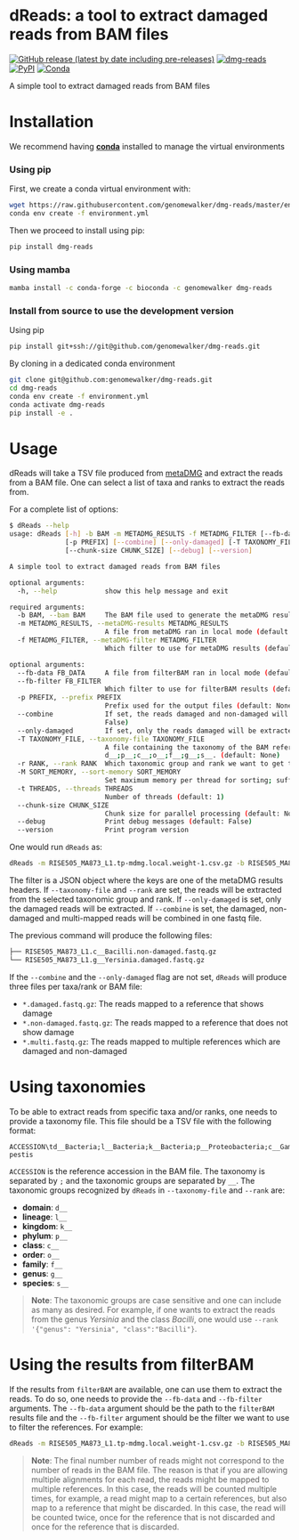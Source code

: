 
# dReads: a tool to extract damaged reads from BAM files


[![GitHub release (latest by date including pre-releases)](https://img.shields.io/github/v/release/genomewalker/dmg-reads?include_prereleases&label=version)](https://github.com/genomewalker/dmg-reads/releases) [![dmg-reads](https://github.com/genomewalker/dmg-reads/workflows/dReads_ci/badge.svg)](https://github.com/genomewalker/dmg-reads/actions) [![PyPI](https://img.shields.io/pypi/v/dmg-reads)](https://pypi.org/project/dmg-reads/) [![Conda](https://img.shields.io/conda/v/genomewalker/dmg-reads)](https://anaconda.org/genomewalker/dmg-reads)

A simple tool to extract damaged reads from BAM files

# Installation

We recommend having [**conda**](https://docs.conda.io/en/latest/) installed to manage the virtual environments

### Using pip

First, we create a conda virtual environment with:

```bash
wget https://raw.githubusercontent.com/genomewalker/dmg-reads/master/environment.yml
conda env create -f environment.yml
```

Then we proceed to install using pip:

```bash
pip install dmg-reads
```

### Using mamba

```bash
mamba install -c conda-forge -c bioconda -c genomewalker dmg-reads
```

### Install from source to use the development version

Using pip

```bash
pip install git+ssh://git@github.com/genomewalker/dmg-reads.git
```

By cloning in a dedicated conda environment

```bash
git clone git@github.com:genomewalker/dmg-reads.git
cd dmg-reads
conda env create -f environment.yml
conda activate dmg-reads
pip install -e .
```


# Usage

dReads will take a TSV file produced from [metaDMG](https://metadmg-dev.github.io/metaDMG-core/) and extract the reads from a BAM file. One can select a list of taxa and ranks to extract the reads from.

For a complete list of options:

```bash
$ dReads --help
usage: dReads [-h] -b BAM -m METADMG_RESULTS -f METADMG_FILTER [--fb-data FB_DATA] [--fb-filter FB_FILTER]
              [-p PREFIX] [--combine] [--only-damaged] [-T TAXONOMY_FILE] [-r RANK] [-M SORT_MEMORY] [-t THREADS]
              [--chunk-size CHUNK_SIZE] [--debug] [--version]

A simple tool to extract damaged reads from BAM files

optional arguments:
  -h, --help            show this help message and exit

required arguments:
  -b BAM, --bam BAM     The BAM file used to generate the metaDMG results (default: None)
  -m METADMG_RESULTS, --metaDMG-results METADMG_RESULTS
                        A file from metaDMG ran in local mode (default: None)
  -f METADMG_FILTER, --metaDMG-filter METADMG_FILTER
                        Which filter to use for metaDMG results (default: None)

optional arguments:
  --fb-data FB_DATA     A file from filterBAM ran in local mode (default: None)
  --fb-filter FB_FILTER
                        Which filter to use for filterBAM results (default: None)
  -p PREFIX, --prefix PREFIX
                        Prefix used for the output files (default: None)
  --combine             If set, the reads damaged and non-damaged will be combined in one fastq file (default:
                        False)
  --only-damaged        If set, only the reads damaged will be extracted (default: False)
  -T TAXONOMY_FILE, --taxonomy-file TAXONOMY_FILE
                        A file containing the taxonomy of the BAM references in the format
                        d__;p__;c__;o__;f__;g__;s__. (default: None)
  -r RANK, --rank RANK  Which taxonomic group and rank we want to get the reads extracted. (default: None)
  -M SORT_MEMORY, --sort-memory SORT_MEMORY
                        Set maximum memory per thread for sorting; suffix K/M/G recognized (default: 1G)
  -t THREADS, --threads THREADS
                        Number of threads (default: 1)
  --chunk-size CHUNK_SIZE
                        Chunk size for parallel processing (default: None)
  --debug               Print debug messages (default: False)
  --version             Print program version
```

One would run `dReads` as:

```bash
dReads -m RISE505_MA873_L1.tp-mdmg.local.weight-1.csv.gz -b RISE505_MA873_L1.dedup.filtered.sorted.bam -f '{ "damage": 0.1, "significance": 2 }' --prefix RISE505_MA873_L1 --taxonomy-file gtdb-r202-organelles-viruses.tax.tsv --rank '{"genus": "Yersinia", "class":"Bacilli"}
```

The filter is a JSON object where the keys are one of the metaDMG results headers. If `--taxonomy-file` and `--rank` are set, the reads will be extracted from the selected taxonomic group and rank. If `--only-damaged` is set, only the damaged reads will be extracted. If `--combine` is set, the damaged, non-damaged and multi-mapped reads will be combined in one fastq file.

The previous command will produce the following files:

```bash
├── RISE505_MA873_L1.c__Bacilli.non-damaged.fastq.gz
└── RISE505_MA873_L1.g__Yersinia.damaged.fastq.gz
```

If the `--combine` and the `--only-damaged` flag are not set, `dReads` will produce three files per taxa/rank or BAM file:

- `*.damaged.fastq.gz`: The reads mapped to a reference that shows damage
- `*.non-damaged.fastq.gz`: The reads mapped to a reference that does not show damage
- `*.multi.fastq.gz`: The reads mapped to multiple references which are damaged and non-damaged


# Using taxonomies
To be able to extract reads from specific taxa and/or ranks, one needs to provide a taxonomy file. This file should be a TSV file with the following format:

```
ACCESSION\td__Bacteria;l__Bacteria;k__Bacteria;p__Proteobacteria;c__Gammaproteobacteria;o__Enterobacterales;f__Enterobacteriaceae;g__Yersinia;s__Yersinia pestis
```

`ACCESSION` is the reference accession in the BAM file. The taxonomy is separated by `;` and the taxonomic groups are separated by `__`. The taxonomic groups recognized by `dReads` in `--taxonomy-file` and `--rank` are:
  - **domain**: `d__`
  - **lineage**: `l__`
  - **kingdom**: `k__`
  - **phylum**: `p__`
  - **class**: `c__`
  - **order**: `o__`
  - **family**: `f__`
  - **genus**: `g__`
  - **species**: `s__`

> **Note**: The taxonomic groups are case sensitive and one can include as many as desired. For example, if one wants to extract the reads from the genus *Yersinia* and the class *Bacilli*, one would use `--rank '{"genus": "Yersinia", "class":"Bacilli"}`.

# Using the results from filterBAM
If the results from `filterBAM` are available, one can use them to extract the reads. To do so, one needs to provide the `--fb-data` and `--fb-filter` arguments. The `--fb-data` argument should be the path to the `filterBAM` results file and the `--fb-filter` argument should be the filter we want to use to filter the references. For example:

```bash
dReads -m RISE505_MA873_L1.tp-mdmg.local.weight-1.csv.gz -b RISE505_MA873_L1.dedup.filtered.sorted.bam -f '{ "damage": 0.1, "significance": 2 }' --prefix RISE505_MA873_L1 --taxonomy-file gtdb-r202-organelles-viruses.tax.tsv --rank '{"genus": "Yersinia", "class":"Bacilli"}' --fb-data RISE505_MA873_L1.dedup_stats-filtered.tsv.gz --fb-filter '{"breadth": 0.171, "n_alns": 249}' --threads 4
```

> **Note**: The final number number of reads might not correspond to the number of reads in the BAM file. The reason is that if you are allowing multiple alignments for each read, the reads might be mapped to multiple references. In this case, the reads will be counted multiple times, for example, a read might map to a certain references, but also map to a reference that might be discarded. In this case, the read will be counted twice, once for the reference that is not discarded and once for the reference that is discarded.

